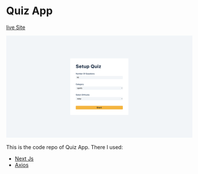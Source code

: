 # Quiz App

[live Site](https://a-quiz.netlify.app)

![Quiz App](/preview.png)

This is the code repo of Quiz App. There I used:

- [Next Js](https://nextjs.org/)
- [Axios](https://axios-http.com/)
